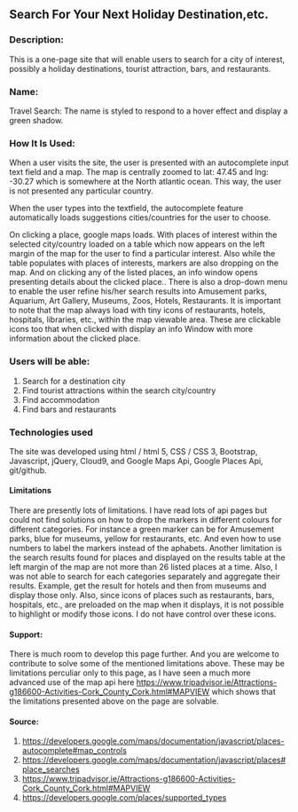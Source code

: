 ## Search For Your Next Holiday Destination,etc.

### Description:
This is a one-page site that will enable users to search for a city of interest, possibly a holiday destinations, tourist attraction, bars, and restaurants.

### Name:
Travel Search:
The name is styled to respond to a hover effect and display a green shadow.

### How It Is Used:
When a user visits the site, the user is presented with an autocomplete input text field and a map. The map is centrally zoomed to lat: 47.45 and  lng: -30.27 which is somewhere at the North atlantic ocean. This way, the user is not presented any particular country.

When the user types into the textfield, the autocomplete feature automatically loads suggestions cities/countries for the user to choose. 

On clicking a place,  google maps loads. With places of interest within the selected city/country loaded on a table which now appears on the left margin of the map for the user to find a particular interest. Also while the table populates with places of interests, markers are also dropping on the map. And on clicking any of the listed places, an info window opens presenting details about the clicked place..
There is also a drop-down menu to enable the user refine his/her search results into Amusement parks, Aquarium, Art Gallery, Museums, Zoos, Hotels, Restaurants.
It is important to note that the map always load with tiny icons of restaurants, hotels, hospitals, libraries, etc., within the map viewable area. These are clickable icons too that when clicked with display an info Window with more information about the clicked place.

### Users will be able:
1. Search for a destination city
2. Find tourist attractions within the search city/country
3. Find accommodation
4. Find bars and restaurants

### Technologies used
The site was developed using html / html 5, CSS / CSS 3, Bootstrap, Javascript, jQuery, Cloud9, and Google Maps Api, Google Places Api, git/github.

#### Limitations
There are presently lots of limitations. I have read lots of api pages but could not find solutions on how to drop the markers in different colours for different categories. For instance a green marker can be for Amusement parks, blue for museums, yellow for restaurants, etc. And even how to use numbers to label the markers instead of the aphabets.
Another limitation is the search results found for places and displayed on the results table at the left margin of the map are not more than 26 listed places at a time.
Also, I was not able to search for each categories separately and aggregate their results. Example, get the result for hotels and then from museums and display those only.
Also, since icons of places such as restaurants, bars, hospitals, etc., are preloaded on the map when it displays, it is not possible to highlight or modify those icons. I do not have control over these icons.

#### Support:
There is much room to develop this page further. And you are welcome to contribute to solve some of the mentioned limitations above. These may be limitations perculiar only to this page, as I have seen a much more advanced use of the map api here https://www.tripadvisor.ie/Attractions-g186600-Activities-Cork_County_Cork.html#MAPVIEW
which shows that the limitations presented above on the page are solvable.

#### Source:
1. https://developers.google.com/maps/documentation/javascript/places-autocomplete#map_controls
2. https://developers.google.com/maps/documentation/javascript/places#place_searches
3. https://www.tripadvisor.ie/Attractions-g186600-Activities-Cork_County_Cork.html#MAPVIEW
4. https://developers.google.com/places/supported_types